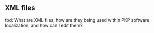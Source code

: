 ## XML files

tbd: What are XML files, how are they being used within PKP software localization, and how can I edit them?
